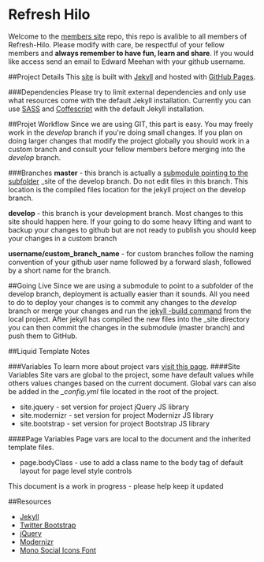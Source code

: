 Refresh Hilo
============
Welcome to the [members site](http://www.refresh-hilo.org) repo, this repo is avalible to all members of Refresh-Hilo. Please modify with care, be respectful of your fellow members and **always remember to have fun, learn and share**. If you would like access send an email to Edward Meehan with your github username.

##Project Details
This [site](http://www.refresh-hilo.org) is built with [Jekyll](http://jekyllrb.com/) and hosted with [GitHub Pages](https://pages.github.com/).

###Dependencies
Please try to limit external dependencies and only use what resources come with the default Jekyll installation. Currently you can use [SASS](http://sass-lang.com) and [Coffescript](http://coffeescript.org) with the default Jekyll installation.

##Projet Workflow
Since we are using GIT, this part is easy. You may freely work in the *develop* branch if you're doing small changes. If you plan on doing larger changes that modify the project globally you should work in a custom branch and consult your fellow members before merging into the *develop* branch.

###Branches
**master** - this branch is actually a [submodule pointing to the subfolder](http://blog.blindgaenger.net/generate_github_pages_in_a_submodule.html) _site of the develop branch. Do not edit files in this branch. This location is the compiled files location for the jekyll project on the develop branch.

**develop** - this branch is your development branch. Most changes to this site should happen here. If your going to do some heavy lifting and want to backup your changes to github but are not ready to publish you should keep your changes in a custom branch

**username/custom_branch_name** - for custom branches follow the naming convention of your github user name followed by a forward slash, followed by a short name for the branch. 

##Going Live
Since we are using a submodule to point to a subfolder of the develop branch, deployment is actually easier than it sounds. All you need to do to deploy your changes is to commit any changes to the *develop* branch or merge your changes and run the [jekyll -build command](http://jekyllrb.com/docs/usage/) from the local project. After jekyll has compiled the new files into the _site directory you can then commit the changes in the submodule (master branch) and push them to GitHub.

##Liquid Template Notes

###Variables
To learn more about project vars [visit this page](http://jekyllrb.com/docs/variables/).
####Site Variables
Site vars are global to the project, some have default values while others values changes based on the current document. Global vars can also be added in the *_config.yml* file located in the root of the project.
* site.jquery - set version for project jQuery JS library
* site.modernizr - set version for project Modernizr JS library
* site.bootstrap - set version for project Bootstrap JS library

####Page Variables
Page vars are local to the document and the inherited template files.
* page.bodyClass - use to add a class name to the body tag of default layout for page level style controls

This document is a work in progress - please help keep it updated

##Resources

* [Jekyll](http://jekyllrb.com/)
* [Twitter Bootstrap](http://getbootstrap.com/)
* [jQuery](http://jquery.com/)
* [Modernizr](http://modernizr.com/)
* [Mono Social Icons Font](http://drinchev.github.io/monosocialiconsfont/)
